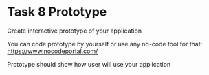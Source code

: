 Task 8 Prototype
======

Create interactive prototype of your application

You can code prototype by yourself or use any no-code tool for that: https://www.nocodeportal.com/

Prototype should show how user will use your application
